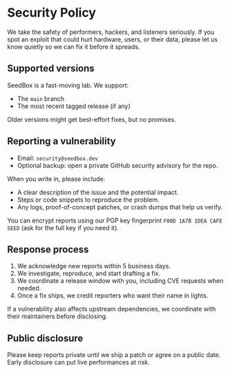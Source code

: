 # Security Policy

We take the safety of performers, hackers, and listeners seriously. If you spot
an exploit that could hurt hardware, users, or their data, please let us know
quietly so we can fix it before it spreads.

## Supported versions

SeedBox is a fast-moving lab. We support:

- The `main` branch
- The most recent tagged release (if any)

Older versions might get best-effort fixes, but no promises.

## Reporting a vulnerability

- Email: `security@seedbox.dev`
- Optional backup: open a private GitHub security advisory for the repo.

When you write in, please include:

- A clear description of the issue and the potential impact.
- Steps or code snippets to reproduce the problem.
- Any logs, proof-of-concept patches, or crash dumps that help us verify.

You can encrypt reports using our PGP key fingerprint `F00D 1A7B 1DEA CAFE 5EED`
(ask for the full key if you need it).

## Response process

1. We acknowledge new reports within 5 business days.
2. We investigate, reproduce, and start drafting a fix.
3. We coordinate a release window with you, including CVE requests when needed.
4. Once a fix ships, we credit reporters who want their name in lights.

If a vulnerability also affects upstream dependencies, we coordinate with their
maintainers before disclosing.

## Public disclosure

Please keep reports private until we ship a patch or agree on a public date.
Early disclosure can put live performances at risk.

